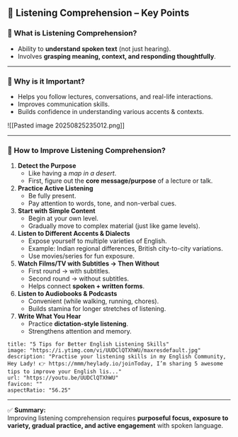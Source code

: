## 🌟 Listening Comprehension – Key Points

### 🔹 What is Listening Comprehension?

- Ability to **understand spoken text** (not just hearing).
- Involves **grasping meaning, context, and responding thoughtfully**.

---

### 🔹 Why is it Important?

- Helps you follow lectures, conversations, and real-life interactions.
- Improves communication skills.
- Builds confidence in understanding various accents & contexts.

![[Pasted image 20250825235012.png]]

---

### 🔹 How to Improve Listening Comprehension?

1. **Detect the Purpose**
    - Like having a _map in a desert_.
    - First, figure out the **core message/purpose** of a lecture or talk.
2. **Practice Active Listening**
    - Be fully present.
    - Pay attention to words, tone, and non-verbal cues.
3. **Start with Simple Content**
    - Begin at your own level.
    - Gradually move to complex material (just like game levels).
4. **Listen to Different Accents & Dialects**
    - Expose yourself to multiple varieties of English.
    - Example: Indian regional differences, British city-to-city variations.
    - Use movies/series for fun exposure.
5. **Watch Films/TV with Subtitles → Then Without**
    - First round → with subtitles.
    - Second round → without subtitles.
    - Helps connect **spoken + written forms**.
6. **Listen to Audiobooks & Podcasts**
    - Convenient (while walking, running, chores).
    - Builds stamina for longer stretches of listening.
7. **Write What You Hear**
    - Practice **dictation-style listening**.
    - Strengthens attention and memory.

```embed
title: "5 Tips for Better English Listening Skills"
image: "https://i.ytimg.com/vi/UUDClQTXhWU/maxresdefault.jpg"
description: "Practise your listening skills in my English Community, Hey Lady! 👉 https://mmm/heylady.io/joinToday, I’m sharing 5 awesome tips to improve your English lis..."
url: "https://youtu.be/UUDClQTXhWU"
favicon: ""
aspectRatio: "56.25"
```


---

✅ **Summary:**  
Improving listening comprehension requires **purposeful focus, exposure to variety, gradual practice, and active engagement** with spoken language.